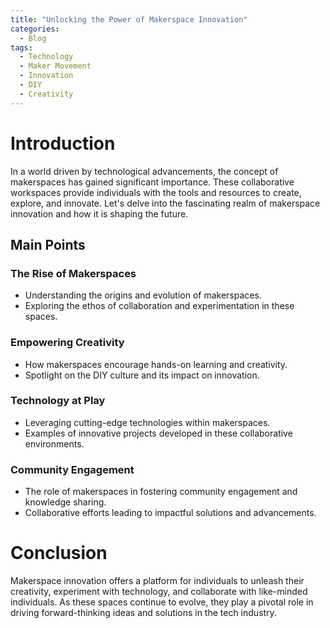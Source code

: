 ```yaml
---
title: "Unlocking the Power of Makerspace Innovation"
categories:
  - Blog
tags:
  - Technology
  - Maker Movement
  - Innovation
  - DIY
  - Creativity
---
```


# Introduction
In a world driven by technological advancements, the concept of makerspaces has gained significant importance. These collaborative workspaces provide individuals with the tools and resources to create, explore, and innovate. Let's delve into the fascinating realm of makerspace innovation and how it is shaping the future.

## Main Points
### The Rise of Makerspaces
- Understanding the origins and evolution of makerspaces.
- Exploring the ethos of collaboration and experimentation in these spaces.

### Empowering Creativity
- How makerspaces encourage hands-on learning and creativity.
- Spotlight on the DIY culture and its impact on innovation.

### Technology at Play
- Leveraging cutting-edge technologies within makerspaces.
- Examples of innovative projects developed in these collaborative environments.

### Community Engagement
- The role of makerspaces in fostering community engagement and knowledge sharing.
- Collaborative efforts leading to impactful solutions and advancements.

# Conclusion
Makerspace innovation offers a platform for individuals to unleash their creativity, experiment with technology, and collaborate with like-minded individuals. As these spaces continue to evolve, they play a pivotal role in driving forward-thinking ideas and solutions in the tech industry.